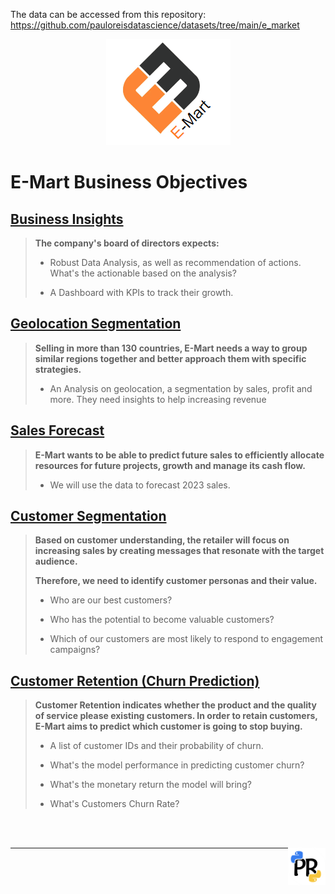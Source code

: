 The data can be accessed from this repository: https://github.com/pauloreisdatascience/datasets/tree/main/e_market

<p align="center">
    <img src="images/e_mart_logo.PNG"/>
</p>


# E-Mart Business Objectives


## [Business Insights](https://github.com/pauloreis-ds/e_mart_retailer/tree/main/growth_analysis)

> **The company's board of directors expects:**
> 
> - Robust Data Analysis, as well as recommendation of actions. What's the actionable based on the analysis?
>
> - A Dashboard with KPIs to track their growth.


## [Geolocation Segmentation](https://github.com/pauloreis-ds/e_mart_retailer/tree/main/geolocation_analysis)

> **Selling in more than 130 countries, E-Mart needs a way to group similar regions together and better approach them with specific strategies.**
> 
> - An Analysis on geolocation, a segmentation by sales, profit and more. They need insights to help increasing revenue


## [Sales Forecast](https://github.com/pauloreis-ds/e_mart_retailer/tree/main/sales_forecast)

> **E-Mart wants to be able to predict future sales to efficiently allocate resources for future projects, growth and manage its cash flow.**
> 
> - We will use the data to forecast 2023 sales.


## [Customer Segmentation](https://github.com/pauloreis-ds/e_mart_retailer/tree/main/customer_segmentation)

> **Based on customer understanding, the retailer will focus on increasing sales by creating messages that resonate with the target audience.**
> 
> **Therefore, we need to identify customer personas and their value.**
>
> - Who are our best customers?
>
> - Who has the potential to become valuable customers?
>
> - Which of our customers are most likely to respond to engagement campaigns?


## [Customer Retention (Churn Prediction)](https://github.com/pauloreis-ds/e_mart_retailer/tree/main/customer_retention_churn)

> **Customer Retention indicates whether the product and the quality of service please existing customers. In order to retain customers, E-Mart aims to predict which customer is going to stop buying.**
>
> - A list of customer IDs and their probability of churn.
>
> - What's the model performance in predicting customer churn?
>
> - What's the monetary return  the model will bring?
>
> - What's Customers Churn Rate?


<br>

<br>


[<img align="right" width="60" height="60" src="https://github.com/pauloreis-ds/Paulo-Reis-Data-Science/blob/master/Paulo%20Reis/Pauloreis01.png">](https://github.com/pauloreis-ds)

---
